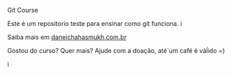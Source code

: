  Git Course


Este é um repositorio teste para ensinar como git funciona. i

Saiba mais em [daneichahasmukh.com.br](http://daneichahasmukh.com.br)

Gostou do curso? Quer mais? Ajude com a doação, até´um café é váĺido =)


i
